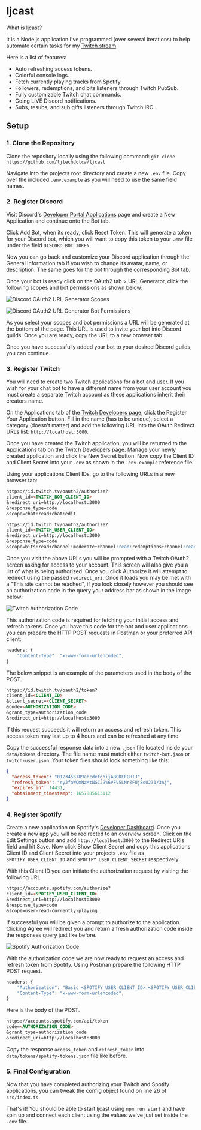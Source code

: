 # ljcast

What is ljcast?

It is a Node.js application I've programmed (over several iterations) to help automate certain tasks for my [Twitch stream](https://www.twitch.tv/ljtechdotca).

Here is a list of features:

- Auto refreshing access tokens.
- Colorful console logs.
- Fetch currently playing tracks from Spotify.
- Followers, redemptions, and bits listeners through Twitch PubSub.
- Fully customizable Twitch chat commands.
- Going LIVE Discord notifications.
- Subs, resubs, and sub gifts listeners through Twitch IRC.

## Setup

### 1. Clone the Repository

Clone the repository locally using the following command: `git clone https://github.com/ljtechdotca/ljcast`

Navigate into the projects root directory and create a new `.env` file. Copy over the included `.env.example` as you will need to use the same field names.

### 2. Register Discord

Visit Discord's [Developer Portal Applications](https://discord.com/developers/applications) page and create a New Application and continue onto the Bot tab.

Click Add Bot, when its ready, click Reset Token. This will generate a token for your Discord bot, which you will want to copy this token to your `.env` file under the field `DISCORD_BOT_TOKEN`.

Now you can go back and customize your Discord application through the General Information tab if you wish to change its avatar, name, or description. The same goes for the bot through the corresponding Bot tab.

Once your bot is ready click on the OAuth2 tab > URL Generator, click the following scopes and bot permissions as shown below:

![Discord OAuth2 URL Generator Scopes](https://i.imgur.com/L82ZC8c.png)

![Discord OAuth2 URL Generator Bot Permissions](https://i.imgur.com/QxQTyqJ.png)

As you select your scopes and bot permissions a URL will be generated at the bottom of the page. This URL is used to invite your bot into Discord guilds. Once you are ready, copy the URL to a new browser tab.

Once you have successfully added your bot to your desired Discord guilds, you can continue.

### 3. Register Twitch

You will need to create two Twitch applications for a bot and user. If you wish for your chat bot to have a different name from your user account you must create a separate Twitch account as these applications inherit their creators name.

On the Applications tab of the [Twitch Developers page](https://dev.twitch.tv/console/apps), click the Register Your Application button. Fill in the name (has to be unique), select a category (doesn't matter) and add the following URL into the OAuth Redirect URLs list: `http://localhost:3000`.

Once you have created the Twitch application, you will be returned to the Applications tab on the Twitch Developers page. Manage your newly created application and click the New Secret button. Now copy the Client ID and Client Secret into your `.env` as shown in the `.env.example` reference file.

Using your applications Client IDs, go to the following URLs in a new browser tab:

```md
https://id.twitch.tv/oauth2/authorize?
client_id=<TWITCH_BOT_CLIENT_ID>
&redirect_uri=http://localhost:3000
&response_type=code
&scope=chat:read+chat:edit
```

```md
https://id.twitch.tv/oauth2/authorize?
client_id=<TWITCH_USER_CLIENT_ID>
&redirect_uri=http://localhost:3000
&response_type=code
&scope=bits:read+channel:moderate+channel:read:redemptions+channel:read:subscriptions+chat:edit+chat:read+user:read:follows
```

Once you visit the above URLs you will be prompted with a Twitch OAuth2 screen asking for access to your account. This screen will also give you a list of what is being authorized. Once you click Authorize it will attempt to redirect using the passed `redirect_uri`. Once it loads you may be met with a "This site cannot be reached", if you look closely however you should see an authorization code in the query your address bar as shown in the image below:

![Twitch Authorization Code](https://i.imgur.com/iWhkh2V.png)

This authorization code is required for fetching your initial access and refresh tokens. Once you have this code for the bot and user applications you can prepare the HTTP POST requests in Postman or your preferred API client:

```js
headers: {
	"Content-Type": "x-www-form-urlencoded",
}
```

The below snippet is an example of the parameters used in the body of the POST.

```md
https://id.twitch.tv/oauth2/token?
client_id=<CLIENT_ID>
&client_secret=<CLIENT_SECRET>
&code=<AUTHORIZATION_CODE>
&grant_type=authorization_code
&redirect_uri=http://localhost:3000
```

If this request succeeds it will return an access and refresh token. This access token may last up to 4 hours and can be refreshed at any time.

Copy the successful response data into a new `.json` file located inside your `data/tokens` directory. The file name must match either `twitch-bot.json` or `twitch-user.json`. Your token files should look something like this:

```json
{
  "access_token": "0123456789abcdefghijABCDEFGHIJ",
  "refresh_token": "eyJfaWQmNzMtNGCJ9%6VFV5LNrZFUj8oU231/3Aj",
  "expires_in": 14431,
  "obtainment_timestamp": 1657885613112
}
```

### 4. Register Spotify

Create a new application on Spotify's [Developer Dashboard](https://developer.spotify.com/dashboard/applications). Once you create a new app you will be redirected to an overview screen. Click on the Edit Settings button and add `http://localhost:3000` to the Redirect URIs field and hit Save. Now click Show Client Secret and copy this applications Client ID and Client Secret into your projects `.env` file as `SPOTIFY_USER_CLIENT_ID` and `SPOTIFY_USER_CLIENT_SECRET` respectively.

With this Client ID you can initiate the authorization request by visiting the following URL.

```md
https://accounts.spotify.com/authorize?
client_id=<SPOTIFY_USER_CLIENT_ID>
&redirect_uri=http://localhost:3000
&response_type=code
&scope=user-read-currently-playing
```

If successful you will be given a prompt to authorize to the application. Clicking Agree will redirect you and return a fresh authorization code inside the responses query just like before.

![Spotify Authorization Code](https://i.imgur.com/GuJnaYq.png)

With the authorization code we are now ready to request an access and refresh token from Spotify. Using Postman prepare the following HTTP POST request.

```js
headers: {
    "Authorization": "Basic <SPOTIFY_USER_CLIENT_ID>:<SPOTIFY_USER_CLIENT_SECRET>"
	"Content-Type": "x-www-form-urlencoded",
}
```

Here is the body of the POST.

```md
https://accounts.spotify.com/api/token
code=<AUTHORIZATION_CODE>
&grant_type=authorization_code
&redirect_uri=http://localhost:3000
```

Copy the response `access_token` and `refresh_token` into `data/tokens/spotify-tokens.json` file like before.

### 5. Final Configuration

Now that you have completed authorizing your Twitch and Spotify applications, you can tweak the config object found on line 26 of `src/index.ts`.

That's it! You should be able to start ljcast using `npm run start` and have spin up and connect each client using the values we've just set inside the `.env` file.
